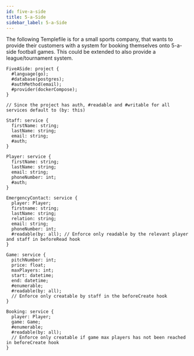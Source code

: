 ```yaml
---
id: five-a-side
title: 5-a-Side
sidebar_label: 5-a-Side
---
```


The following Templefile is for a small sports company, that wants to provide their customers with a system for booking themselves onto 5-a-side football games. This could be extended to also provide a league/tournament system.

```
FiveASide: project {
  #language(go);
  #database(postgres);
  #authMethod(email);
  #provider(dockerCompose);
}

// Since the project has auth, #readable and #writable for all services default to (by: this)

Staff: service {
  firstName: string;
  lastName: string;
  email: string;
  #auth;
}

Player: service {
  firstName: string;
  lastName: string;
  email: string;
  phoneNumber: int;
  #auth;
}

EmergencyContact: service {
  player: Player;
  firstname: string;
  lastName: string;
  relation: string;
  email: string;
  phoneNumber: int;
  #readable(by: all); // Enforce only readable by the relevant player and staff in beforeRead hook
}

Game: service {
  pitchNumber: int;
  price: float;
  maxPlayers: int;
  start: datetime;
  end: datetime;
  #enumerable;
  #readable(by: all);
  // Enforce only creatable by staff in the beforeCreate hook
}

Booking: service {
  player: Player;
  game: Game;
  #enumerable;
  #readable(by: all);
  // Enforce only creatable if game max players has not been reached in beforeCreate hook
}
```
